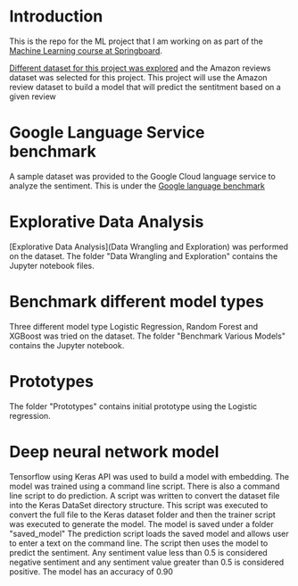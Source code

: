 # Introduction
This is the repo for the ML project that I am working on as part of the [Machine Learning course at Springboard](https://www.springboard.com/courses/ai-machine-learning-career-track).

[Different dataset for this project was explored](DatasetExplored.md) and the Amazon reviews dataset was selected for this project. This project will use the Amazon review dataset to build a model that will predict the sentitment based on a given review

# Google Language Service benchmark
A sample dataset was provided to the Google Cloud language service to analyze the sentiment. This is under the [Google language benchmark](google-benchmark)

# Explorative Data Analysis
[Explorative Data Analysis](Data Wrangling and Exploration) was performed on the dataset. The folder "Data Wrangling and Exploration" contains the Jupyter notebook files.

# Benchmark different model types
Three different model type Logistic Regression, Random Forest and XGBoost was tried on the dataset. The folder "Benchmark Various Models" contains the Jupyter notebook.

# Prototypes
The folder "Prototypes" contains initial prototype using the Logistic regression.

# Deep neural network model
Tensorflow using Keras API was used to build a model with embedding. The model was trained using a command line script. There is also a command line script to do prediction. A script was written to convert the dataset file into the Keras DataSet directory structure. This script was executed to convert the full file to the Keras dataset folder and then the trainer script was executed to generate the model. The model is saved under a folder "saved_model"
The prediction script loads the saved model and allows user to enter a text on the command line. The script then uses the model to predict the sentiment. Any sentiment value less than 0.5 is considered negative sentiment and any sentiment value greater than 0.5 is considered positive.  The model has an accuracy of 0.90

